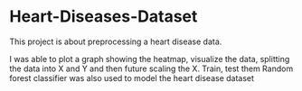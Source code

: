 # Heart-Diseases-Dataset
 This project is about preprocessing a heart disease data.
 
 I was able to plot a graph showing the heatmap, visualize the data, splitting the data into X and Y and then future scaling the X.
 Train, test them
 Random forest classifier was also used to model the heart disease dataset
